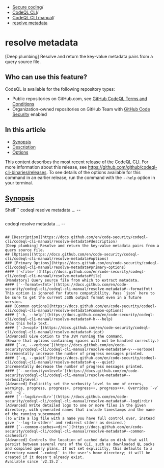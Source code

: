   * [Secure coding](https://docs.github.com/en/code-security "Secure coding")/
  * [CodeQL CLI](https://docs.github.com/en/code-security/codeql-cli "CodeQL CLI")/
  * [CodeQL CLI manual](https://docs.github.com/en/code-security/codeql-cli/codeql-cli-manual "CodeQL CLI manual")/
  * [resolve metadata](https://docs.github.com/en/code-security/codeql-cli/codeql-cli-manual/resolve-metadata "resolve metadata")


# resolve metadata
[Deep plumbing] Resolve and return the key-value metadata pairs from a query source file.
## Who can use this feature?
CodeQL is available for the following repository types:
  * Public repositories on GitHub.com, see [GitHub CodeQL Terms and Conditions](https://github.com/github/codeql-cli-binaries/blob/main/LICENSE.md)
  * Organization-owned repositories on GitHub Team with [GitHub Code Security](https://docs.github.com/en/get-started/learning-about-github/about-github-advanced-security) enabled


## In this article
  * [Synopsis](https://docs.github.com/en/code-security/codeql-cli/codeql-cli-manual/resolve-metadata#synopsis)
  * [Description](https://docs.github.com/en/code-security/codeql-cli/codeql-cli-manual/resolve-metadata#description)
  * [Options](https://docs.github.com/en/code-security/codeql-cli/codeql-cli-manual/resolve-metadata#options)


This content describes the most recent release of the CodeQL CLI. For more information about this release, see <https://github.com/github/codeql-cli-binaries/releases>.
To see details of the options available for this command in an earlier release, run the command with the `--help` option in your terminal.
## [Synopsis](https://docs.github.com/en/code-security/codeql-cli/codeql-cli-manual/resolve-metadata#synopsis)
Shell```
codeql resolve metadata <options>... -- <file>

```
```
codeql resolve metadata <options>... -- <file>

```

## [Description](https://docs.github.com/en/code-security/codeql-cli/codeql-cli-manual/resolve-metadata#description)
[Deep plumbing] Resolve and return the key-value metadata pairs from a query source file.
## [Options](https://docs.github.com/en/code-security/codeql-cli/codeql-cli-manual/resolve-metadata#options)
### [Primary Options](https://docs.github.com/en/code-security/codeql-cli/codeql-cli-manual/resolve-metadata#primary-options)
#### [`<file>`](https://docs.github.com/en/code-security/codeql-cli/codeql-cli-manual/resolve-metadata#file)
[Mandatory] Query source file from which to extract metadata.
#### [`--format=<fmt>`](https://docs.github.com/en/code-security/codeql-cli/codeql-cli-manual/resolve-metadata#--formatfmt)
This option is ignored for future compatibility. Pass `json` here to be sure to get the current JSON output format even in a future version.
### [Common options](https://docs.github.com/en/code-security/codeql-cli/codeql-cli-manual/resolve-metadata#common-options)
#### [`-h, --help`](https://docs.github.com/en/code-security/codeql-cli/codeql-cli-manual/resolve-metadata#-h---help)
Show this help text.
#### [`-J=<opt>`](https://docs.github.com/en/code-security/codeql-cli/codeql-cli-manual/resolve-metadata#-jopt)
[Advanced] Give option to the JVM running the command.
(Beware that options containing spaces will not be handled correctly.)
#### [`-v, --verbose`](https://docs.github.com/en/code-security/codeql-cli/codeql-cli-manual/resolve-metadata#-v---verbose)
Incrementally increase the number of progress messages printed.
#### [`-q, --quiet`](https://docs.github.com/en/code-security/codeql-cli/codeql-cli-manual/resolve-metadata#-q---quiet)
Incrementally decrease the number of progress messages printed.
#### [`--verbosity=<level>`](https://docs.github.com/en/code-security/codeql-cli/codeql-cli-manual/resolve-metadata#--verbositylevel)
[Advanced] Explicitly set the verbosity level to one of errors, warnings, progress, progress+, progress++, progress+++. Overrides `-v` and `-q`.
#### [`--logdir=<dir>`](https://docs.github.com/en/code-security/codeql-cli/codeql-cli-manual/resolve-metadata#--logdirdir)
[Advanced] Write detailed logs to one or more files in the given directory, with generated names that include timestamps and the name of the running subcommand.
(To write a log file with a name you have full control over, instead give `--log-to-stderr` and redirect stderr as desired.)
#### [`--common-caches=<dir>`](https://docs.github.com/en/code-security/codeql-cli/codeql-cli-manual/resolve-metadata#--common-cachesdir)
[Advanced] Controls the location of cached data on disk that will persist between several runs of the CLI, such as downloaded QL packs and compiled query plans. If not set explicitly, this defaults to a directory named `.codeql` in the user's home directory; it will be created if it doesn't already exist.
Available since `v2.15.2`.
